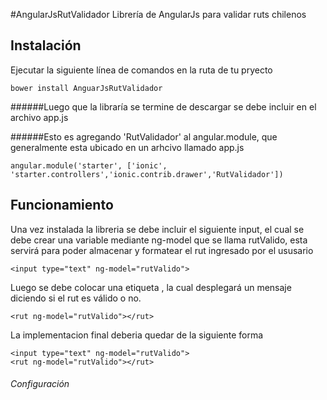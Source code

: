 #AngularJsRutValidador
Librería de AngularJs para validar ruts chilenos

## Instalación
Ejecutar la siguiente línea de comandos en la ruta de tu pryecto
```
bower install AnguarJsRutValidador

```
######Luego que la libraría se termine de descargar  se debe incluir en el archivo app.js

######Esto es agregando 'RutValidador' al angular.module, que generalmente esta ubicado en un arhcivo llamado app.js

```
angular.module('starter', ['ionic', 'starter.controllers','ionic.contrib.drawer','RutValidador'])

```

## Funcionamiento
Una vez instalada la libreria se debe incluir el siguiente input, el cual se debe crear una variable mediante ng-model que se llama rutValido, esta servirá para poder almacenar y formatear el rut ingresado por el ususario

```
<input type="text" ng-model="rutValido">

```
Luego se debe colocar una etiqueta <rut> , la cual desplegará un mensaje diciendo si el rut es válido o no.
```
<rut ng-model="rutValido"></rut>

```
La implementacion final deberia quedar de la siguiente forma
```
<input type="text" ng-model="rutValido">
<rut ng-model="rutValido"></rut>

```
###### Configuración


